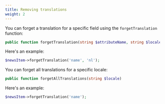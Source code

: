 ```yaml
---
title: Removing translations
weight: 2
---
```


You can forget a translation for a specific field using the `forgetTranslation` function:

```php
public function forgetTranslation(string $attributeName, string $locale)
```

Here's an example:

```php
$newsItem->forgetTranslation('name', 'nl');
```

You can forget all translations for a specific locale:

```php
public function forgetAllTranslations(string $locale)
```

Here's an example:

```php
$newsItem->forgetTranslation('name');
```
